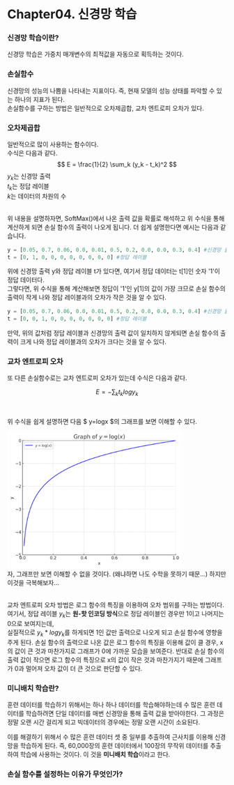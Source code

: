 # Chapter04. 신경망 학습

### 신경망 학습이란?
신경망 학습은 가중치 매개변수의 최적값을 자동으로 획득하는 것이다.


### 손실함수
신경망의 성능의 나쁨을 나타내는 지표이다.
즉, 현재 모델의 성능 상태를 파악할 수 있는 하나의 지표가 된다. </br>
손실함수를 구하는 방법은 일반적으로 오차제곱합, 교차 엔트로피 오차가 있다.

### 오차제곱합
일반적으로 많이 사용하는 함수이다. </br>
수식은 다음과 같다.
$$
E = \frac{1}{2} \sum_k (y_k - t_k)^2
$$
$y_k$는 신경망 출력 </br>
$t_k$는 정답 레이블</br>
$k$는 데이터의 차원의 수</br></br>

위 내용을 설명하자면, SoftMax()에서 나온 출력 값을 확률로 해석하고 위 수식을 통해 계산하게 되면 손실 함수의 출력이 나오게 됩니다. 더 쉽게 설명한다면 예시는 다음과 같습니다.</br>
```python
y = [0.05, 0.7, 0.06, 0.0, 0.01, 0.5, 0.2, 0.0, 0.0, 0.3, 0.4] #신경망 출력
t = [0, 1, 0, 0, 0, 0, 0, 0, 0, 0] #정답 레이블
```
위에 신경망 출력 y와 정답 레이블 t가 있다면, 여기서 정답 데이터는 t[1]인 숫자 '1'이 정답 데이터다.</br>
그렇다면, 위 수식을 통해 계산해보면 정답이 '1'인 y[1]의 값이 가장 크므로 손실 함수의 출력이 작게 나와 정답 레이블과의 오차가 작은 것을 알 수 있다.

```python
y = [0.05, 0.7, 0.06, 0.0, 0.01, 0.5, 0.2, 0.0, 0.0, 0.3, 0.4] #신경망 출력
t = [0, 0, 1, 0, 0, 0, 0, 0, 0, 0] #정답 레이블
```
만약, 위의 값처럼 정답 레이블과 신경망의 출력 값이 일치하지 않게되면 손실 함수의 출력이 크게 나와 정답 레이블과의 오차가 크다는 것을 알 수 있다.


### 교차 엔트로피 오차
또 다른 손실함수로는 교차 엔트로피 오차가 있는데 수식은 다음과 같다.

$$
E = -\sum_kt_klogy_k
$$

</br>


위 수식을 쉽게 설명하면 다음 $ y=logx $의 그래프를 보면 이해할 수 있다.


<img src="./img/output.png" width="400px"/></br>
자, 그래프만 보면 이해할 수 없을 것이다. (왜냐하면 나도 수학을 못하기 때문...) 하지만 이것을 극복해보자... </br></br>

교차 엔트로피 오차 방법은 로그 함수의 특징을 이용하여 오차 범위를 구하는 방법이다. </br>
여기서, 정답 레이블 $y_k$는 **원-핫 인코딩 방식**으로 정답 레이블인 경우만 1이고 나머지는 0으로 보여지는데,</br>
실질적으로 $y_k * logy_k$를 하게되면 1인 값만 출력으로 나오게 되고 손실 함수에 영향을 주게 된다. 
손실 함수의 출력으로 나온 값은 로그 함수의 특징을 이용해 값이 클 경우, x의 값이 큰 것과 마찬가지로 그래프가 0에 가까운 모습을 보여준다. 반대로 손실 함수의 출력 값이 작으면 로그 함수의 특징으로 x의 값이 작은 것과 마찬가지기 때문에 그래프가 0과 멀어져 오차 값이 더 큰 것으로 판단할 수 있다.

### 미니배치 학습란?
훈련 데이터를 학습하기 위해서는 하나 하나 데이터를 학습해야하는데 수 많은 훈련 데이터를 학습하려면 단일 데이터를 매번 신경망을 통해 출력 값을 받아야한다. 그 과정은 정말 오랜 시간 걸리게 되고 빅데이터의 경우에는 정말 오랜 시간이 소요된다.

이를 해결하기 위해서 수 많은 훈련 데이터 셋 중 일부를 추출하여 근사치를 이용해 신경망을 학습하게 된다.
즉, 60,000장의 훈련 데이터에서 100장의 무작위 데이터를 추출하여 학습에 사용하는 것이다.
이 것을 **미니배치 학습**이라고 한다.

### 손실 함수를 설정하는 이유가 무엇인가?







